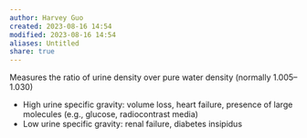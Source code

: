 ```yaml
---
author: Harvey Guo
created: 2023-08-16 14:54
modified: 2023-08-16 14:54
aliases: Untitled
share: true
---
```


Measures the ratio of urine density over pure water density (normally 1.005–1.030) 
- High urine specific gravity: volume loss, heart failure, presence of large molecules (e.g., glucose, radiocontrast media) 
- Low urine specific gravity: renal failure, diabetes insipidus